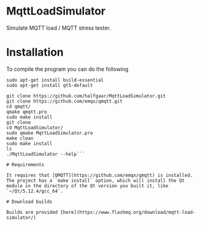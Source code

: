 # MqttLoadSimulator

Simulate MQTT load / MQTT stress tester.

# Installation
To compile the program you can do the following

```sudo apt-get update
sudo apt-get install build-essential
sudo apt-get install qt5-default

git clone https://github.com/halfgaar/MqttLoadSimulator.git
git clone https://github.com/emqx/qmqtt.git
cd qmqtt/
qmake qmqtt.pro
sudo make install
git clone 
cd MqttLoadSimulator/
sudo qmake MqttLoadSimulator.pro
make clean
sudo make install
ls
./MqttLoadSimulator --help```

# Requirements

It requires that [QMQTT](https://github.com/emqx/qmqtt) is installed. The project has a `make install` option, which will install the Qt module in the directory of the Qt version you built it, like `~/Qt/5.12.4/gcc_64`.

# Download builds

Builds are provided [here](https://www.flashmq.org/download/mqtt-load-simulator/)
